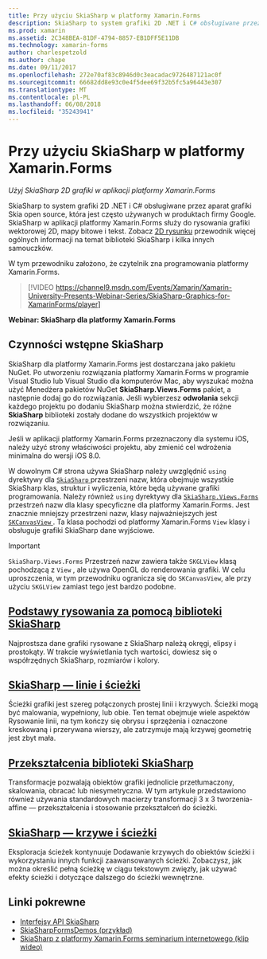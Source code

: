 ```yaml
---
title: Przy użyciu SkiaSharp w platformy Xamarin.Forms
description: SkiaSharp to system grafiki 2D .NET i C# obsługiwane przez aparat grafiki Skia open source, która jest często używanych w produktach firmy Google. W tym przewodniku objaśniono sposób użycia SkiaSharp 2D grafiki w aplikacji platformy Xamarin.Forms.
ms.prod: xamarin
ms.assetid: 2C348BEA-81DF-4794-8857-EB1DFF5E11DB
ms.technology: xamarin-forms
author: charlespetzold
ms.author: chape
ms.date: 09/11/2017
ms.openlocfilehash: 272e70af83c8946d0c3eacadac9726487121ac0f
ms.sourcegitcommit: 66682dd8e93c0e4f5dee69f32b5fc5a96443e307
ms.translationtype: MT
ms.contentlocale: pl-PL
ms.lasthandoff: 06/08/2018
ms.locfileid: "35243941"
---
```

# <a name="using-skiasharp-in-xamarinforms"></a>Przy użyciu SkiaSharp w platformy Xamarin.Forms

_Użyj SkiaSharp 2D grafiki w aplikacji platformy Xamarin.Forms_

SkiaSharp to system grafiki 2D .NET i C# obsługiwane przez aparat grafiki Skia open source, która jest często używanych w produktach firmy Google. SkiaSharp w aplikacji platformy Xamarin.Forms służy do rysowania grafiki wektorowej 2D, mapy bitowe i tekst. Zobacz [2D rysunku](~/graphics-games/skiasharp/index.md) przewodnik więcej ogólnych informacji na temat biblioteki SkiaSharp i kilka innych samouczków.

W tym przewodniku założono, że czytelnik zna programowania platformy Xamarin.Forms.

> [!VIDEO https://channel9.msdn.com/Events/Xamarin/Xamarin-University-Presents-Webinar-Series/SkiaSharp-Graphics-for-XamarinForms/player]

**Webinar: SkiaSharp dla platformy Xamarin.Forms**

## <a name="skiasharp-preliminaries"></a>Czynności wstępne SkiaSharp

SkiaSharp dla platformy Xamarin.Forms jest dostarczana jako pakietu NuGet. Po utworzeniu rozwiązania platformy Xamarin.Forms w programie Visual Studio lub Visual Studio dla komputerów Mac, aby wyszukać można użyć Menedżera pakietów NuGet **SkiaSharp.Views.Forms** pakiet, a następnie dodaj go do rozwiązania. Jeśli wybierzesz **odwołania** sekcji każdego projektu po dodaniu SkiaSharp można stwierdzić, że różne **SkiaSharp** biblioteki zostały dodane do wszystkich projektów w rozwiązaniu.

Jeśli w aplikacji platformy Xamarin.Forms przeznaczony dla systemu iOS, należy użyć strony właściwości projektu, aby zmienić cel wdrożenia minimalna do wersji iOS 8.0.

W dowolnym C# strona używa SkiaSharp należy uwzględnić `using` dyrektywy dla [ `SkiaSharp` ](https://developer.xamarin.com/api/namespace/SkiaSharp/) przestrzeni nazw, która obejmuje wszystkie SkiaSharp klas, struktur i wyliczenia, które będą używane grafiki programowania. Należy również `using` dyrektywy dla [ `SkiaSharp.Views.Forms` ](https://developer.xamarin.com/api/namespace/SkiaSharp.Views.Forms/) przestrzeń nazw dla klasy specyficzne dla platformy Xamarin.Forms. Jest znacznie mniejszy przestrzeni nazw, klasy najważniejszych jest [ `SKCanvasView` ](https://developer.xamarin.com/api/type/SkiaSharp.Views.Forms.SKCanvasView/). Ta klasa pochodzi od platformy Xamarin.Forms `View` klasy i obsługuje grafiki SkiaSharp dane wyjściowe.

> [!IMPORTANT]
> `SkiaSharp.Views.Forms` Przestrzeń nazw zawiera także `SKGLView` klasą pochodzącą z `View` , ale używa OpenGL do renderowania grafiki. W celu uproszczenia, w tym przewodniku ogranicza się do `SKCanvasView`, ale przy użyciu `SKGLView` zamiast tego jest bardzo podobne.

## <a name="skiasharp-drawing-basicsbasicsindexmd"></a>[Podstawy rysowania za pomocą biblioteki SkiaSharp](basics/index.md)

Najprostsza dane grafiki rysowane z SkiaSharp należą okręgi, elipsy i prostokąty. W trakcie wyświetlania tych wartości, dowiesz się o współrzędnych SkiaSharp, rozmiarów i kolory.

## <a name="skiasharp-lines-and-pathspathsindexmd"></a>[SkiaSharp — linie i ścieżki](paths/index.md)

Ścieżki grafiki jest szereg połączonych prostej linii i krzywych. Ścieżki mogą być malowania, wypełniony, lub obie. Ten temat obejmuje wiele aspektów Rysowanie linii, na tym kończy się obrysu i sprzężenia i oznaczone kreskowaną i przerywana wierszy, ale zatrzymuje mają krzywej geometrię jest zbyt mała.

## <a name="skiasharp-transformstransformsindexmd"></a>[Przekształcenia biblioteki SkiaSharp](transforms/index.md)

Transformacje pozwalają obiektów grafiki jednolicie przetłumaczony, skalowania, obracać lub niesymetryczna. W tym artykule przedstawiono również używania standardowych macierzy transformacji 3 x 3 tworzenia-affine — przekształcenia i stosowanie przekształceń do ścieżki.

## <a name="skiasharp-curves-and-pathscurvesindexmd"></a>[SkiaSharp — krzywe i ścieżki](curves/index.md)

Eksploracja ścieżek kontynuuje Dodawanie krzywych do obiektów ścieżki i wykorzystaniu innych funkcji zaawansowanych ścieżki. Zobaczysz, jak można określić pełną ścieżkę w ciągu tekstowym zwięzły, jak używać efekty ścieżki i dotyczące dalszego do ścieżki wewnętrzne.


## <a name="related-links"></a>Linki pokrewne

- [Interfejsy API SkiaSharp](https://developer.xamarin.com/api/root/SkiaSharp/)
- [SkiaSharpFormsDemos (przykład)](https://developer.xamarin.com/samples/xamarin-forms/SkiaSharpForms/Demos/)
- [SkiaSharp z platformy Xamarin.Forms seminarium internetowego (klip wideo)](https://channel9.msdn.com/Events/Xamarin/Xamarin-University-Presents-Webinar-Series/SkiaSharp-Graphics-for-XamarinForms)
